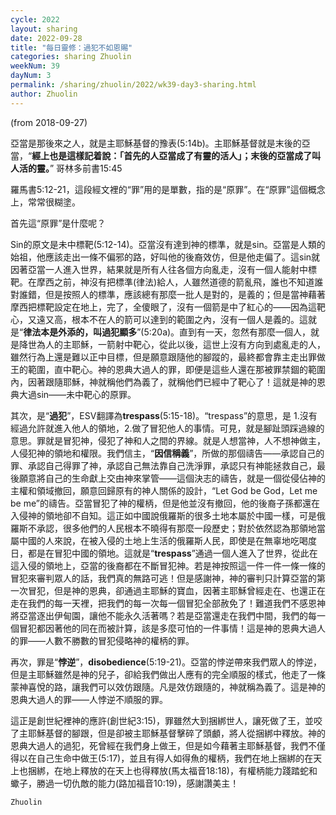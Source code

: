 ```yaml
---
cycle: 2022
layout: sharing
date: 2022-09-28
title: "每日靈修：過犯不如恩賜"
categories: sharing Zhuolin
weekNum: 39
dayNum: 3
permalink: /sharing/zhuolin/2022/wk39-day3-sharing.html
author: Zhuolin
---
```

(from 2018-09-27)

亞當是那後來之人，就是主耶穌基督的豫表(5:14b)。主耶穌基督就是末後的亞當，“**經上也是這樣記着說：「首先的人亞當成了有靈的活人」；末後的亞當成了叫人活的靈。**” 哥林多前書15:45  

羅馬書5:12-21，這段經文裡的“罪”用的是單數，指的是“原罪”。在“原罪”這個概念上，常常很糊塗。  

首先這“原罪”是什麼呢？  

Sin的原文是未中標靶(5:12-14)。亞當沒有達到神的標準，就是sin。亞當是人類的始祖，他應該走出一條不偏邪的路，好叫他的後裔效仿，但是他走偏了。這sin就因著亞當一人進入世界，結果就是所有人往各個方向亂走，沒有一個人能射中標靶。在摩西之前，神沒有把標準(律法)給人，人雖然道德的箭亂飛，誰也不知道誰對誰錯，但是按照人的標準，應該總有那麼一批人是對的，是義的；但是當神藉著摩西把標靶設定在地上，完了，全傻眼了，沒有一個箭是中了紅心的——因為這靶心，又遠又高，根本不在人的箭可以達到的範圍之內，沒有一個人是義的。這就是“**律法本是外添的，叫過犯顯多**”(5:20a)。直到有一天，忽然有那麼一個人，就是降世為人的主耶穌，一箭射中靶心，從此以後，這世上沒有方向到處亂走的人，雖然行為上還是難以正中目標，但是願意跟隨他的腳蹤的，最終都會靠主走出罪做王的範圍，直中靶心。神的恩典大過人的罪，即便是這些人還在那被罪禁錮的範圍內，因著跟隨耶穌，神就稱他們為義了，就稱他們已經中了靶心了！這就是神的恩典大過sin——未中靶心的原罪。  

其次，是“**過犯**”，ESV翻譯為**trespass**(5:15-18)。“trespass”的意思，是 1.沒有經過允許就進入他人的領地，2.做了冒犯他人的事情。可見，就是腳趾頭踩過線的意思。罪就是冒犯神，侵犯了神和人之間的界線。就是人想當神，人不想神做主，人侵犯神的領地和權限。我們信主，“**因信稱義**”，所做的那個禱告——承認自己的罪、承認自己得罪了神，承認自己無法靠自己洗淨罪，承認只有神能拯救自己，最後願意將自己的生命獻上交由神來掌管——這個決志的禱告，就是一個從侵佔神的主權和領域撤回，願意回歸原有的神人關係的設計，“Let God be God，Let me be me”的禱告。亞當冒犯了神的權柄，但是他並沒有撤回，他的後裔子孫都還在入侵神的領地卻不自知。這正如中國說俄羅斯的很多土地本屬於中國一樣，可是俄羅斯不承認，很多他們的人民根本不曉得有那麼一段歷史；對於依然認為那領地當屬中國的人來說，在被入侵的土地上生活的俄羅斯人民，即使是在無辜地吃喝度日，都是在冒犯中國的領地。這就是“**trespass**”通過一個人進入了世界，從此在這入侵的領地上，亞當的後裔都在不斷冒犯神。若是神按照這一件一件一條一條的冒犯來審判眾人的話，我們真的無路可逃！但是感謝神，神的審判只計算亞當的第一次冒犯，但是神的恩典，卻通過主耶穌的寶血，因著主耶穌曾經走在、也還正在走在我們的每一天裡，把我們的每一次每一個冒犯全部赦免了！難道我們不感恩神將亞當逐出伊甸園，讓他不能永久活著嗎？若是亞當還走在我們中間，我們的每一個冒犯都因著他的同在而被計算，該是多麼可怕的一件事情！這是神的恩典大過人的罪——人數不勝數的冒犯侵略神的權柄的罪。  

再次，罪是“**悖逆**”，**disobedience**(5:19-21)。亞當的悖逆帶來我們眾人的悖逆，但是主耶穌雖然是神的兒子，卻給我們做出人應有的完全順服的樣式，他走了一條蒙神喜悅的路，讓我們可以效仿跟隨。凡是效仿跟隨的，神就稱為義了。這是神的恩典大過人的罪——人悖逆不順服的罪。  

這正是創世紀裡神的應許(創世紀3:15)，罪雖然大到捆綁世人，讓死做了王，並咬了主耶穌基督的腳跟，但是卻被主耶穌基督擊碎了頭顱，將人從捆綁中釋放。神的恩典大過人的過犯，死曾經在我們身上做王，但是如今藉著主耶穌基督，我們不僅得以在自己生命中做王(5:17)，並且有得人如得魚的權柄，我們在地上捆綁的在天上也捆綁，在地上釋放的在天上也得釋放(馬太福音18:18)，有權柄能力踐踏蛇和蠍子，勝過一切仇敵的能力(路加福音10:19)，感謝讚美主！  

`Zhuolin` 
